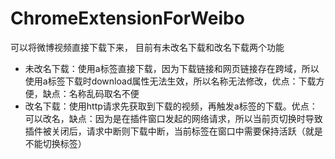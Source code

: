 # ChromeExtensionForWeibo

可以将微博视频直接下载下来，
目前有未改名下载和改名下载两个功能

- 未改名下载：使用a标签直接下载，因为下载链接和网页链接存在跨域，所以使用a标签下载时download属性无法生效，所以名称无法修改，优点：下载方便，缺点：名称乱码取名不便
- 改名下载：使用http请求先获取到下载的视频，再触发a标签的下载。优点：可以改名，缺点：因为是在插件窗口发起的网络请求，所以当前页切换时导致插件被关闭后，请求中断则下载中断，当前标签在窗口中需要保持活跃（就是不能切换标签）